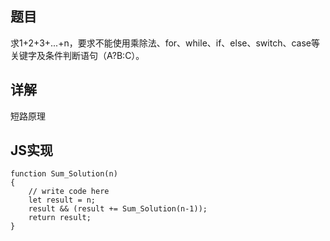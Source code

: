 ## 题目

求1+2+3+...+n，要求不能使用乘除法、for、while、if、else、switch、case等关键字及条件判断语句（A?B:C）。


## 详解

短路原理

## JS实现

```
function Sum_Solution(n)
{
    // write code here
    let result = n;
    result && (result += Sum_Solution(n-1));
    return result;
}
```